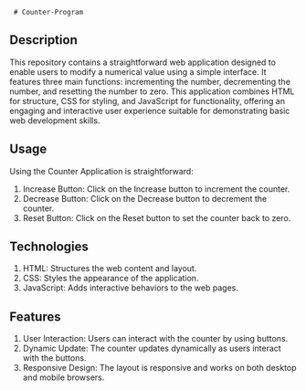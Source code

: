      # Counter-Program
  
## Description
This repository contains a straightforward web application designed to enable users to modify a numerical value using a simple interface. It features three main functions: incrementing the number, decrementing the number, and resetting the number to zero. This application combines HTML for structure, CSS for styling, and JavaScript for functionality, offering an engaging and interactive user experience suitable for demonstrating basic web development skills.

## Usage
Using the Counter Application is straightforward:

1. Increase Button: Click on the Increase button to increment the counter.
2. Decrease Button: Click on the Decrease button to decrement the counter.
3. Reset Button: Click on the Reset button to set the counter back to zero.

## Technologies
1. HTML: Structures the web content and layout.
2. CSS: Styles the appearance of the application.
3. JavaScript: Adds interactive behaviors to the web pages.

## Features
1. User Interaction: Users can interact with the counter by using buttons.
2. Dynamic Update: The counter updates dynamically as users interact with the buttons.
3. Responsive Design: The layout is responsive and works on both desktop and mobile browsers.



